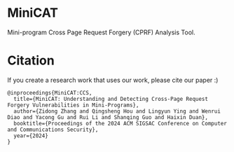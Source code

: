 # MiniCAT
Mini-program Cross Page Request Forgery (CPRF) Analysis Tool.

# Citation
If you create a research work that uses our work, please cite our paper :)

```
@inproceedings{MiniCAT:CCS,
  title={MiniCAT: Understanding and Detecting Cross-Page Request Forgery Vulnerabilities in Mini-Programs},
  author={Zidong Zhang and Qingsheng Hou and Lingyun Ying and Wenrui Diao and Yacong Gu and Rui Li and Shanqing Guo and Haixin Duan},
  booktitle={Proceedings of the 2024 ACM SIGSAC Conference on Computer and Communications Security},
  year={2024}
}
```
